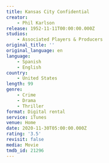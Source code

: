 ```yaml
---
title: Kansas City Confidential
creator:
    - Phil Karlson
release: 1952-11-11T00:00:00.000Z
studios:
    - Associated Players & Producers
original_title: ''
original_language: en
language:
    - Spanish
    - English
country:
    - United States
length: 99
genre:
    - Crime
    - Drama
    - Thriller
format: Digital rental
service: iTunes
venue: Home
date: 2020-11-30T05:00:00.000Z
rating: '3.5'
revisit: false
media: Movie
tmdb_id: 21296
---
```



